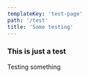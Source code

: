 ```yaml
---
templateKey: 'test-page'
path: '/test'
title: 'Some testing'
---
```

### This is just a test

Testing something
